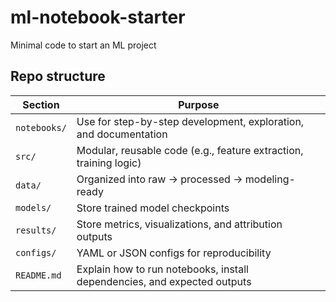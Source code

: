 # ml-notebook-starter
Minimal code to start an ML project

## Repo structure

| Section      | Purpose                                                                  |
| ------------ | ------------------------------------------------------------------------ |
| `notebooks/` | Use for step-by-step development, exploration, and documentation         |
| `src/`       | Modular, reusable code (e.g., feature extraction, training logic)        |
| `data/`      | Organized into raw → processed → modeling-ready                          |
| `models/`    | Store trained model checkpoints                                          |
| `results/`   | Store metrics, visualizations, and attribution outputs                   |
| `configs/`   | YAML or JSON configs for reproducibility                                 |
| `README.md`  | Explain how to run notebooks, install dependencies, and expected outputs |
